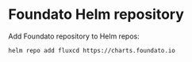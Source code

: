 # Foundato Helm repository

Add Foundato repository to Helm repos:

```bash
helm repo add fluxcd https://charts.foundato.io
```
